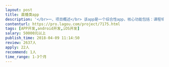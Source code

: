```yaml
---                
layout: post       
title: 直播类app           
description: '</br>一、项目概述</br> 该app是一个综合性app，核心功能包括：课程培训直播、电商、预约等业务。</br>  目前一期只需要做培训直播部分的功能。</br>二、核心功能</br>  1.拥有常规娱乐直播的功能（礼物、关注、聊天、房间……）</br>  2.需要能进行OBS的推流接入。课程直播，既需要进行课程的讲解，也需要同步摄像头。</br>三、要求</br>  1.要求项目承接主体拥有已上线的成熟直播应用开发经验</br>  2.后端以及开发语言需要使用java或C#（不要php）</br>  3.具备从产品、UI、到开发、测试的全流程人员</br>'     
contenturl: https://pro.lagou.com/project/7175.html      
tags: [APP开发,android开发,iOS开发]            
salary: 50000元以上          
publish_time: 2018-04-09 11:14:50         
review: 2637人                   
apply: 22人                   
recommend: 1人                   
time_range: 1-3个月              
---                 
```

